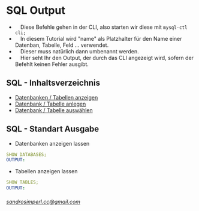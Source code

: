 # SQL Output
* &emsp;Diese Befehle gehen in der CLI, also starten wir diese mit `` mysql-ctl cli; ``<br />
* &emsp;In diesem Tutorial wird "name" als Platzhalter für den Name einer Datenban, Tabelle, Feld ... verwendet.<br />
* &emsp;Dieser muss natürlich dann umbenannt werden.<br />
* &emsp;Hier seht Ihr den Output, der durch das CLI angezeigt wird, sofern der Befehlt keinen Fehler ausgibt.<br />

## SQL - Inhaltsverzeichnis
* <a href="#l1">Datenbanken / Tabellen anzeigen</a><br />
* <a href="#l3">Datenbank / Tabelle anlegen</a><br />
* <a href="#l5">Datenbank / Tabelle auswählen</a><br />

## SQL - Standart Ausgabe
  * <a name="l1">Datenbanken anzeigen lassen</a><br />
```yaml
SHOW DATABASES;
OUTPUT:
```
  * Tabellen anzeigen lassen<br />
```yaml
SHOW TABLES;
OUTPUT:
```



###### sandrosimperl.cc@gmail.com
